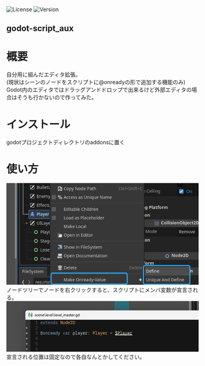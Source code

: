 ![License](https://img.shields.io/badge/license-MIT-blue.svg)
![Version](https://img.shields.io/badge/version-1.0.0-brightgreen.svg)

godot-script_aux
---

# 概要
自分用に組んだエディタ拡張。<br>
(現状はシーンのノードをスクリプトに@onreadyの形で追加する機能のみ)<br>
Godot内のエディタではドラッグアンドドロップで出来るけど外部エディタの場合はそうも行かないので作ってみた。

# インストール
godotプロジェクトディレクトリのaddonsに置く

# 使い方
<img src="./images/context_menu.png" alt="usage image"/>
ノードツリーでノードを右クリックすると、スクリプトにメンバ変数が宣言される。
<img src="./images/result.png" alt="usage image2"/>
宣言される位置は固定なので各自なんとかしてください。

